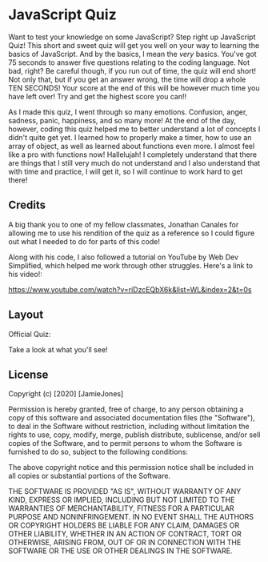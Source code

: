 # JavaScript Quiz

Want to test your knowledge on some JavaScript? Step right up JavaScript Quiz! This short and sweet quiz will get you well on your way to learning the basics of JavaScript. And by the basics, I mean the _very_ basics. You've got 75 seconds to answer five questions relating to the coding language. Not bad, right? Be careful though, if you run out of time, the quiz will end short! Not only that, but if you get an answer wrong, the time will drop a whole TEN SECONDS! Your score at the end of this will be however much time you have left over! Try and get the highest score you can!!

As I made this quiz, I went through so many emotions. Confusion, anger, sadness, panic, happiness, and so many more! At the end of the day, however, coding this quiz helped me to better understand a lot of concepts I didn't quite get yet. I learned how to properly make a timer, how to use an array of object, as well as learned about functions even more. I almost feel like a pro with functions now! Hallelujah! I completely understand that there are things that I still very much do not understand and I also understand that with time and practice, I will get it, so I will continue to work hard to get there!

## Credits

A big thank you to one of my fellow classmates, Jonathan Canales for allowing me to use his rendition of the quiz as a reference so I could figure out what I needed to do for parts of this code!

Along with his code, I also followed a tutorial on YouTube by Web Dev Simplified, which helped me work through other struggles. Here's a link to his video!:

https://www.youtube.com/watch?v=riDzcEQbX6k&list=WL&index=2&t=0s

## Layout

Official Quiz:

Take a look at what you'll see!

## License

Copyright (c) [2020] [JamieJones]

Permission is hereby granted, free of charge, to any person obtaining a copy of this software and associated documentation files (the "Software"), to deal in the Software without restriction, including without limitation the rights to use, copy, modify, merge, publish distribute, sublicense, and/or sell copies of the Software, and to permit persons to whom the Software is furnished to do so, subject to the following conditions:

The above copyright notice and this permission notice shall be included in all copies or substantial portions of the Software.

THE SOFTWARE IS PROVIDED "AS IS", WITHOUT WARRANTY OF ANY KIND, EXPRESS OR IMPLIED, INCLUDING BUT NOT LIMITED TO THE WARRANTIES OF MERCHANTABILITY, FITNESS FOR A PARTICULAR PURPOSE AND NONINFRINGEMENT. IN NO EVENT SHALL THE AUTHORS OR COPYRIGHT HOLDERS BE LIABLE FOR ANY CLAIM, DAMAGES OR OTHER LIABILITY, WHETHER IN AN ACTION OF CONTRACT, TORT OR OTHERWISE, ARISING FROM, OUT OF OR IN CONNECTION WITH THE SOFTWARE OR THE USE OR OTHER DEALINGS IN THE SOFTWARE.
